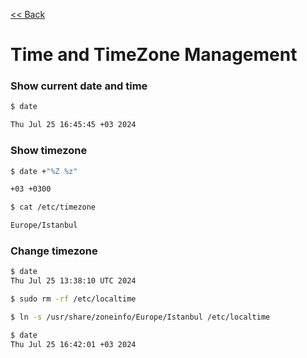 [<< Back](README.md)

# Time and TimeZone Management


### Show current date and time

```bash
$ date

Thu Jul 25 16:45:45 +03 2024
```

### Show timezone

```bash
$ date +"%Z %z"

+03 +0300
```

```bash
$ cat /etc/timezone

Europe/Istanbul
```

### Change timezone

```bash
$ date
Thu Jul 25 13:38:10 UTC 2024

$ sudo rm -rf /etc/localtime

$ ln -s /usr/share/zoneinfo/Europe/Istanbul /etc/localtime

$ date
Thu Jul 25 16:42:01 +03 2024
```
